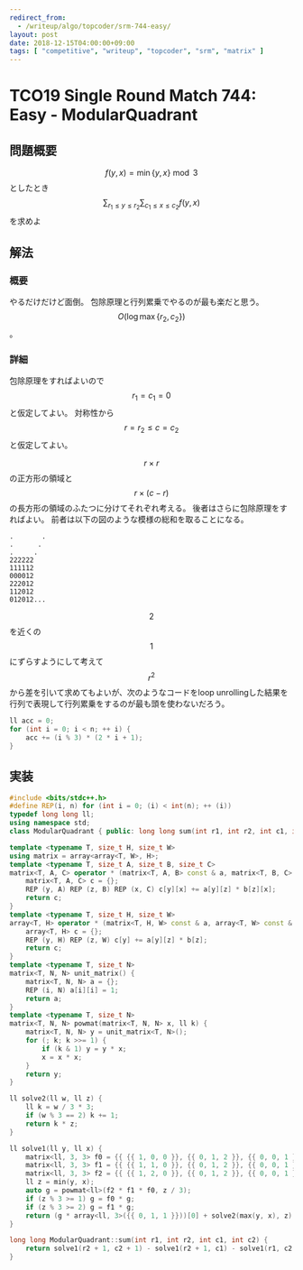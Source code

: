 ```yaml
---
redirect_from:
  - /writeup/algo/topcoder/srm-744-easy/
layout: post
date: 2018-12-15T04:00:00+09:00
tags: [ "competitive", "writeup", "topcoder", "srm", "matrix" ]
---
```


# TCO19 Single Round Match 744: Easy - ModularQuadrant

<!-- {% raw %} -->

## 問題概要

$$f(y, x) = \min \{ y, x \} \bmod 3$$ としたとき $$\sum _ {r_1 \le y \le r_2} \sum _ {c_1 \le x \le c_2} f(y, x)$$ を求めよ

## 解法

### 概要

やるだけだけど面倒。
包除原理と行列累乗でやるのが最も楽だと思う。
$$O(\log \max \{ r_2, c_2 \})$$。

### 詳細

包除原理をすればよいので $$r_1 = c_1 = 0$$ と仮定してよい。
対称性から $$r = r_2 \le c = c_2$$ と仮定してよい。

$$r \times r$$ の正方形の領域と $$r \times (c - r)$$ の長方形の領域のふたつに分けてそれぞれ考える。
後者はさらに包除原理をすればよい。
前者は以下の図のような模様の総和を取ることになる。

```
.       .
.      .
.     .
222222
111112
000012
222012
112012
012012...
```

$$2$$ を近くの $$1$$ にずらすようにして考えて $$r^2$$ から差を引いて求めてもよいが、次のようなコードをloop unrollingした結果を行列で表現して行列累乗をするのが最も頭を使わないだろう。

``` c++
ll acc = 0;
for (int i = 0; i < n; ++ i) {
    acc += (i % 3) * (2 * i + 1);
}
```

## 実装

``` c++
#include <bits/stdc++.h>
#define REP(i, n) for (int i = 0; (i) < int(n); ++ (i))
typedef long long ll;
using namespace std;
class ModularQuadrant { public: long long sum(int r1, int r2, int c1, int c2); };

template <typename T, size_t H, size_t W>
using matrix = array<array<T, W>, H>;
template <typename T, size_t A, size_t B, size_t C>
matrix<T, A, C> operator * (matrix<T, A, B> const & a, matrix<T, B, C> const & b) {
    matrix<T, A, C> c = {};
    REP (y, A) REP (z, B) REP (x, C) c[y][x] += a[y][z] * b[z][x];
    return c;
}
template <typename T, size_t H, size_t W>
array<T, H> operator * (matrix<T, H, W> const & a, array<T, W> const & b) {
    array<T, H> c = {};
    REP (y, H) REP (z, W) c[y] += a[y][z] * b[z];
    return c;
}
template <typename T, size_t N>
matrix<T, N, N> unit_matrix() {
    matrix<T, N, N> a = {};
    REP (i, N) a[i][i] = 1;
    return a;
}
template <typename T, size_t N>
matrix<T, N, N> powmat(matrix<T, N, N> x, ll k) {
    matrix<T, N, N> y = unit_matrix<T, N>();
    for (; k; k >>= 1) {
        if (k & 1) y = y * x;
        x = x * x;
    }
    return y;
}

ll solve2(ll w, ll z) {
    ll k = w / 3 * 3;
    if (w % 3 == 2) k += 1;
    return k * z;
}

ll solve1(ll y, ll x) {
    matrix<ll, 3, 3> f0 = {{ {{ 1, 0, 0 }}, {{ 0, 1, 2 }}, {{ 0, 0, 1 }} }};
    matrix<ll, 3, 3> f1 = {{ {{ 1, 1, 0 }}, {{ 0, 1, 2 }}, {{ 0, 0, 1 }} }};
    matrix<ll, 3, 3> f2 = {{ {{ 1, 2, 0 }}, {{ 0, 1, 2 }}, {{ 0, 0, 1 }} }};
    ll z = min(y, x);
    auto g = powmat<ll>(f2 * f1 * f0, z / 3);
    if (z % 3 >= 1) g = f0 * g;
    if (z % 3 >= 2) g = f1 * g;
    return (g * array<ll, 3>({{ 0, 1, 1 }}))[0] + solve2(max(y, x), z) - solve2(z, z);
}

long long ModularQuadrant::sum(int r1, int r2, int c1, int c2) {
    return solve1(r2 + 1, c2 + 1) - solve1(r2 + 1, c1) - solve1(r1, c2 + 1) + solve1(r1, c1);
}
```

<!-- {% endraw %} -->
